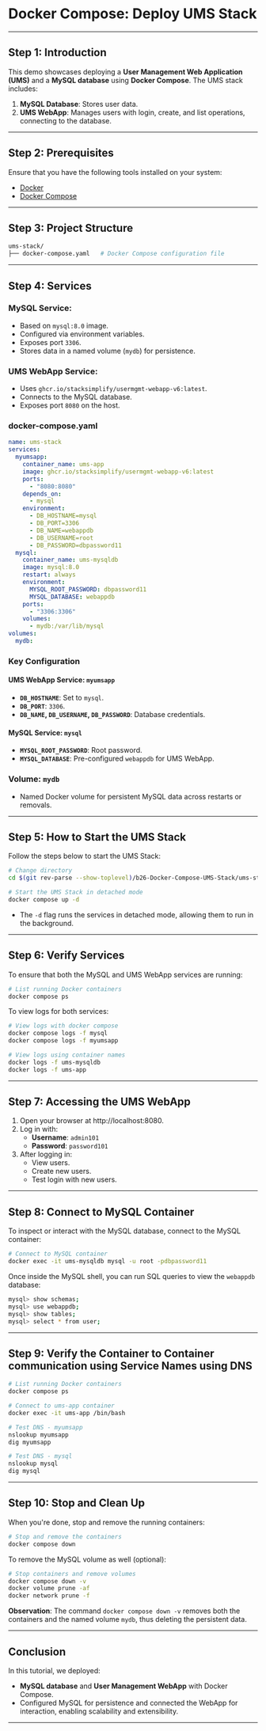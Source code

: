 # Docker Compose: Deploy UMS Stack

---

## Step 1: Introduction

This demo showcases deploying a **User Management Web Application (UMS)** and a **MySQL database** using **Docker Compose**. The UMS stack includes:

1. **MySQL Database**: Stores user data.
2. **UMS WebApp**: Manages users with login, create, and list operations, connecting to the database.

---

## Step 2: Prerequisites

Ensure that you have the following tools installed on your system:

- [Docker](https://docs.docker.com/get-docker/)
- [Docker Compose](https://docs.docker.com/compose/install/)

---

## Step 3: Project Structure

```bash
ums-stack/
├── docker-compose.yaml   # Docker Compose configuration file
```

---

## Step 4: Services

### MySQL Service:
- Based on `mysql:8.0` image.
- Configured via environment variables.
- Exposes port `3306`.
- Stores data in a named volume (`mydb`) for persistence.

### UMS WebApp Service:
- Uses `ghcr.io/stacksimplify/usermgmt-webapp-v6:latest`.
- Connects to the MySQL database.
- Exposes port `8080` on the host.

### docker-compose.yaml

```yaml
name: ums-stack
services:
  myumsapp:
    container_name: ums-app
    image: ghcr.io/stacksimplify/usermgmt-webapp-v6:latest
    ports:
      - "8080:8080"
    depends_on:
      - mysql
    environment:
      - DB_HOSTNAME=mysql
      - DB_PORT=3306
      - DB_NAME=webappdb
      - DB_USERNAME=root
      - DB_PASSWORD=dbpassword11
  mysql:
    container_name: ums-mysqldb
    image: mysql:8.0
    restart: always
    environment:
      MYSQL_ROOT_PASSWORD: dbpassword11
      MYSQL_DATABASE: webappdb
    ports:
      - "3306:3306"
    volumes:
      - mydb:/var/lib/mysql
volumes:
  mydb:
```

### Key Configuration

#### UMS WebApp Service: `myumsapp`
- **`DB_HOSTNAME`**: Set to `mysql`.
- **`DB_PORT`**: `3306`.
- **`DB_NAME`, `DB_USERNAME`, `DB_PASSWORD`**: Database credentials.

#### MySQL Service: `mysql`
- **`MYSQL_ROOT_PASSWORD`**: Root password.
- **`MYSQL_DATABASE`**: Pre-configured `webappdb` for UMS WebApp.

### Volume: `mydb`
- Named Docker volume for persistent MySQL data across restarts or removals.

---

## Step 5: How to Start the UMS Stack

Follow the steps below to start the UMS Stack:

```bash
# Change directory
cd $(git rev-parse --show-toplevel)/b26-Docker-Compose-UMS-Stack/ums-stack

# Start the UMS Stack in detached mode
docker compose up -d
```

- The `-d` flag runs the services in detached mode, allowing them to run in the background.

---

## Step 6: Verify Services

To ensure that both the MySQL and UMS WebApp services are running:

```bash
# List running Docker containers
docker compose ps
```

To view logs for both services:

```bash
# View logs with docker compose
docker compose logs -f mysql
docker compose logs -f myumsapp

# View logs using container names
docker logs -f ums-mysqldb
docker logs -f ums-app
```

---

## Step 7: Accessing the UMS WebApp

1. Open your browser at http://localhost:8080.
2. Log in with:
   - **Username**: `admin101`
   - **Password**: `password101`
3. After logging in:
   - View users.
   - Create new users.
   - Test login with new users.

---

## Step 8: Connect to MySQL Container

To inspect or interact with the MySQL database, connect to the MySQL container:

```bash
# Connect to MySQL container
docker exec -it ums-mysqldb mysql -u root -pdbpassword11
```

Once inside the MySQL shell, you can run SQL queries to view the `webappdb` database:

```bash
mysql> show schemas;
mysql> use webappdb;
mysql> show tables;
mysql> select * from user;
```

---
## Step 9: Verify the Container to Container communication using Service Names using DNS
```bash
# List running Docker containers
docker compose ps

# Connect to ums-app container
docker exec -it ums-app /bin/bash

# Test DNS - myumsapp
nslookup myumsapp
dig myumsapp

# Test DNS - mysql
nslookup mysql
dig mysql
```

---
## Step 10: Stop and Clean Up

When you're done, stop and remove the running containers:

```bash
# Stop and remove the containers
docker compose down
```

To remove the MySQL volume as well (optional):

```bash
# Stop containers and remove volumes
docker compose down -v
docker volume prune -af
docker network prune -f
```

**Observation**: The command `docker compose down -v` removes both the containers and the named volume `mydb`, thus deleting the persistent data.

---

## Conclusion

In this tutorial, we deployed:
- **MySQL database** and **User Management WebApp** with Docker Compose.
- Configured MySQL for persistence and connected the WebApp for interaction, enabling scalability and extensibility.

---
